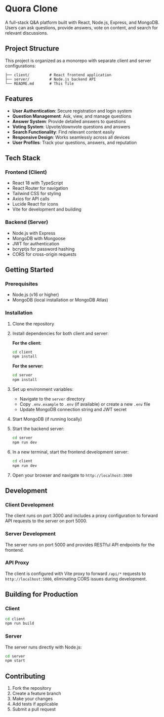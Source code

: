 # Quora Clone

A full-stack Q&A platform built with React, Node.js, Express, and MongoDB. Users can ask questions, provide answers, vote on content, and search for relevant discussions.

## Project Structure

This project is organized as a monorepo with separate client and server configurations:

```
├── client/         # React frontend application
├── server/         # Node.js backend API
└── README.md       # This file
```

## Features

- **User Authentication**: Secure registration and login system
- **Question Management**: Ask, view, and manage questions
- **Answer System**: Provide detailed answers to questions
- **Voting System**: Upvote/downvote questions and answers
- **Search Functionality**: Find relevant content easily
- **Responsive Design**: Works seamlessly across all devices
- **User Profiles**: Track your questions, answers, and reputation

## Tech Stack

### Frontend (Client)
- React 18 with TypeScript
- React Router for navigation
- Tailwind CSS for styling
- Axios for API calls
- Lucide React for icons
- Vite for development and building

### Backend (Server)
- Node.js with Express
- MongoDB with Mongoose
- JWT for authentication
- bcryptjs for password hashing
- CORS for cross-origin requests

## Getting Started

### Prerequisites
- Node.js (v16 or higher)
- MongoDB (local installation or MongoDB Atlas)

### Installation

1. Clone the repository
2. Install dependencies for both client and server:

   **For the client:**
   ```bash
   cd client
   npm install
   ```

   **For the server:**
   ```bash
   cd server
   npm install
   ```

3. Set up environment variables:
   - Navigate to the `server` directory
   - Copy `.env.example` to `.env` (if available) or create a new `.env` file
   - Update MongoDB connection string and JWT secret

4. Start MongoDB (if running locally)

5. Start the backend server:
   ```bash
   cd server
   npm run dev
   ```

6. In a new terminal, start the frontend development server:
   ```bash
   cd client
   npm run dev
   ```

7. Open your browser and navigate to `http://localhost:3000`

## Development

### Client Development
The client runs on port 3000 and includes a proxy configuration to forward API requests to the server on port 5000.

### Server Development
The server runs on port 5000 and provides RESTful API endpoints for the frontend.

### API Proxy
The client is configured with Vite proxy to forward `/api/*` requests to `http://localhost:5000`, eliminating CORS issues during development.

## Building for Production

### Client
```bash
cd client
npm run build
```

### Server
The server runs directly with Node.js:
```bash
cd server
npm start
```

## Contributing

1. Fork the repository
2. Create a feature branch
3. Make your changes
4. Add tests if applicable
5. Submit a pull request
